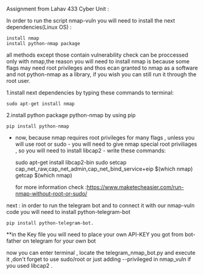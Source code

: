 Assignment from Lahav 433 Cyber Unit :

In order to run the script nmap-vuln you will need to install the next dependencies(Linux OS) :

    install nmap
    install python-nmap package

all methods except those contain vulnerability check can be proccessed only with nmap,the reason you will need to install nmap is because some flags may need root privileges and thos ecan granted to nmap as a software and not python-nmap as a library, if you wish you can still run it through the root user.



1.install next dependencies by typing these commands to terminal:

    sudo apt-get install nmap
    
2.install python package python-nmap by using pip

    pip install python-nmap



* now, because nmap requires root privileges for many flags , unless you will use root or sudo - you will need to give nmap special root priviliages , so you will need 
to install libcap2 - write these commands:

    sudo apt-get install libcap2-bin
    sudo setcap cap_net_raw,cap_net_admin,cap_net_bind_service+eip $(which nmap)
    getcap $(which nmap)
    
    for more information check :https://www.maketecheasier.com/run-nmap-without-root-or-sudo/

next : in order to run the telegram bot and to connect it with our nmap-vuln code you will need to install
python-telegram-bot

    pip install python-telegram-bot.
    
**in the Key file you will need to place your own API-KEY you got from bot-father on telegram for your own bot
    
now you can enter terminal , locate the telegram_nmap_bot.py and execute it ,don't forget to use sudo/root or just adding --privileged in nmap_vuln if you used libcap2 .
